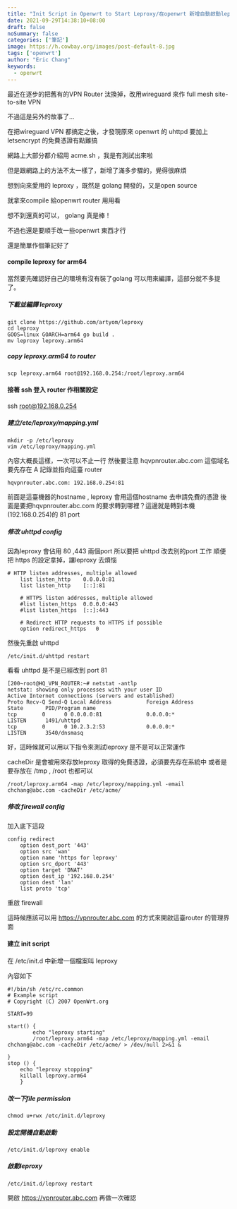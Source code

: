 ```yaml
---
title: "Init Script in Openwrt to Start Leproxy/在openwrt 新增自動啟動leproxy的script"
date: 2021-09-29T14:38:10+08:00
draft: false
noSummary: false
categories: ['筆記']
image: https://h.cowbay.org/images/post-default-8.jpg
tags: ['openwrt']
author: "Eric Chang"
keywords:
  - openwrt
---
```


最近在逐步的把舊有的VPN Router 汰換掉，改用wireguard 來作 full mesh site-to-site VPN

不過這是另外的故事了...

在把wireguard VPN 都搞定之後，才發現原來 openwrt 的 uhttpd 要加上 letsencrypt 的免費憑證有點難搞

網路上大部分都介紹用 acme.sh ，我是有測試出來啦

但是跟網路上的方法不太一樣了，新增了滿多步驟的，覺得很麻煩

想到向來愛用的 leproxy ，既然是 golang 開發的，又是open source

就拿來compile 給openwrt router 用用看

想不到還真的可以， golang 真是棒！

不過也還是要順手改一些openwrt 東西才行

還是簡單作個筆記好了

<!--more-->

#### compile leproxy for arm64

當然要先確認好自己的環境有沒有裝了golang 可以用來編譯，這部分就不多提了。


##### 下載並編譯 leproxy
```
git clone https://github.com/artyom/leproxy
cd leproxy
GOOS=linux GOARCH=arm64 go build .
mv leproxy leproxy.arm64
```

##### copy leproxy.arm64 to router
```
scp leproxy.arm64 root@192.168.0.254:/root/leproxy.arm64
```

#### 接著 ssh 登入 router 作相關設定

ssh root@192.168.0.254 

##### 建立/etc/leproxy/mapping.yml

```
mkdir -p /etc/leproxy
vim /etc/leproxy/mapping.yml
```

內容大概長這樣，一次可以不止一行
然後要注意 hqvpnrouter.abc.com 這個域名要先存在 A 記錄並指向這臺 router

```
hqvpnrouter.abc.com: 192.168.0.254:81
```

前面是這臺機器的hostname , leproxy 會用這個hostname 去申請免費的憑證
後面是要把hqvpnrouter.abc.com 的要求轉到哪裡？這邊就是轉到本機(192.168.0.254)的 81 port

##### 修改 uhttpd config

因為leproxy 會佔用 80 ,443 兩個port
所以要把 uhttpd 改去別的port 工作
順便把 https 的設定拿掉，讓leproxy 去煩惱

```
# HTTP listen addresses, multiple allowed
	list listen_http	0.0.0.0:81
	list listen_http	[::]:81

	# HTTPS listen addresses, multiple allowed
	#list listen_https	0.0.0.0:443
	#list listen_https	[::]:443

	# Redirect HTTP requests to HTTPS if possible
	option redirect_https	0
```

然後先重啟 uhttpd 

```
/etc/init.d/uhttpd restart
```

看看 uhttpd 是不是已經改到 port 81
```
[200~root@HQ_VPN_ROUTER:~# netstat -antlp
netstat: showing only processes with your user ID
Active Internet connections (servers and established)
Proto Recv-Q Send-Q Local Address           Foreign Address         State       PID/Program name    
tcp        0      0 0.0.0.0:81              0.0.0.0:*               LISTEN      1491/uhttpd
tcp        0      0 10.2.3.2:53             0.0.0.0:*               LISTEN      3540/dnsmasq
```

好，這時候就可以用以下指令來測試leproxy 是不是可以正常運作

cacheDir 是會被用來存放leproxy 取得的免費憑證，必須要先存在系統中
或者是要存放在 /tmp , /root 也都可以

```
/root/leproxy.arm64 -map /etc/leproxy/mapping.yml -email chchang@abc.com -cacheDir /etc/acme/
```

##### 修改 firewall config

加入底下這段

```
config redirect
	option dest_port '443'
	option src 'wan'
	option name 'https for leproxy'
	option src_dport '443'
	option target 'DNAT'
	option dest_ip '192.168.0.254'
	option dest 'lan'
	list proto 'tcp'
```

重啟 firewall

這時候應該可以用 https://vpnrouter.abc.com 的方式來開啟這臺router 的管理界面


#### 建立 init script

在 /etc/init.d 中新增一個檔案叫 leproxy 

內容如下
```
#!/bin/sh /etc/rc.common
# Example script
# Copyright (C) 2007 OpenWrt.org

START=99

start() {        
        echo "leproxy starting"
    	/root/leproxy.arm64 -map /etc/leproxy/mapping.yml -email chchang@abc.com -cacheDir /etc/acme/ > /dev/null 2>&1 &
        
}
stop () {
	echo "leproxy stopping"
	killall leproxy.arm64
	}
```

##### 改一下file permission

```
chmod u+rwx /etc/init.d/leproxy
```

##### 設定開機自動啟動

```
/etc/init.d/leproxy enable
```

##### 啟動leproxy
```
/etc/init.d/leproxy restart
```

開啟 https://vpnrouter.abc.com 再做一次確認

